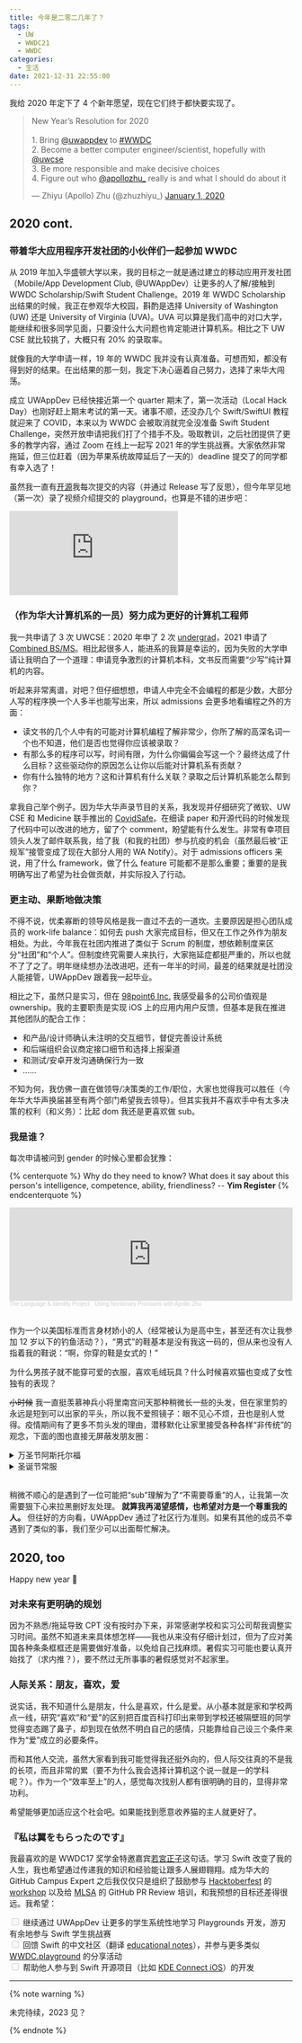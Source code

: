 ```yaml
---
title: 今年是二零二几年了？
tags:
  - UW
  - WWDC21
  - WWDC
categories:
  - 生活
date: 2021-12-31 22:55:00
---
```


我给 2020 年定下了 4 个新年愿望，现在它们终于都快要实现了。

<blockquote class="twitter-tweet"><p lang="en" dir="ltr">New Year’s Resolution for 2020<br><br>1. Bring <a href="https://twitter.com/uwappdev?ref_src=twsrc%5Etfw">@uwappdev</a> to <a href="https://twitter.com/hashtag/WWDC?src=hash&amp;ref_src=twsrc%5Etfw">#WWDC</a> <br>2. Become a better computer engineer/scientist, hopefully with <a href="https://twitter.com/uwcse?ref_src=twsrc%5Etfw">@uwcse</a> <br>3. Be more responsible and make decisive choices<br>4. Figure out who <a href="https://twitter.com/apollozhu_?ref_src=twsrc%5Etfw">@apollozhu_</a> really is and what I should do about it</p>&mdash; Zhiyu (Apollo) Zhu (@zhuzhiyu_) <a href="https://twitter.com/zhuzhiyu_/status/1212191505487736832?ref_src=twsrc%5Etfw">January 1, 2020</a></blockquote> <script async src="https://platform.twitter.com/widgets.js" charset="utf-8"></script>

<!-- more -->

## 2020 cont.

### 带着华大应用程序开发社团的小伙伴们一起参加 WWDC

从 2019 年加入华盛顿大学以来，我的目标之一就是通过建立的移动应用开发社团（Mobile/App Development Club, @UWAppDev）让更多的人了解/接触到 WWDC Scholarship/Swift Student Challenge。2019 年 WWDC Scholarship 出结果的时候，我正在参观华大校园，斟酌是选择 University of Washington (UW) 还是 University of Virginia (UVA)。UVA 可以算是我们高中的对口大学，能继续和很多同学见面，只要没什么大问题也肯定能进计算机系。相比之下 UW CSE 就比较挑了，大概只有 20% 的录取率。

就像我的大学申请一样，19 年的 WWDC 我并没有认真准备。可想而知，都没有得到好的结果。在出结果的那一刻，我定下决心逼着自己努力，选择了来华大闯荡。

成立 UWAppDev 已经快接近第一个 quarter 期末了，第一次活动（Local Hack Day）也刚好赶上期末考试的第一天。诸事不顺，还没办几个 Swift/SwiftUI 教程就迎来了 COVID，本来以为 WWDC 会被取消就完全没准备 Swift Student Challenge，突然开放申请把我们打了个措手不及。吸取教训，之后社团提供了更多的教学内容，通过 Zoom 在线上一起写 2021 年的学生挑战赛。大家依然非常拖延，但三位赶着（因为苹果系统故障延后了一天的）deadline 提交了的同学都有幸入选了！

虽然我一直有[开源](https://github.com/stars/ApolloZhu/lists/wwdc-submissions)我每次提交的内容（并通过 Release 写了反思），但今年罕见地（第一次）录了视频介绍提交的 playground，也算是不错的进步吧：

<iframe src="https://player.bilibili.com/player.html?aid=973482402&bvid=BV1j44y167Fe&cid=348868465&page=1" scrolling="no" border="0" frameborder="no" framespacing="0" allowfullscreen="true"> </iframe>

### （作为华大计算机系的一员）努力成为更好的计算机工程师

我一共申请了 3 次 UWCSE：2020 年申了 2 次 [undergrad](https://www.cs.washington.edu/academics/ugrad/admissions/currentuw)，2021 申请了 [Combined BS/MS](https://www.cs.washington.edu/academics/bsms/application)。相比起很多人，能进系的我算是幸运的，因为失败的大学申请让我明白了一个道理：申请竞争激烈的计算机本科，文书反而需要“少写”纯计算机的内容。

听起来非常离谱，对吧？但仔细想想，申请人中完全不会编程的都是少数，大部分人写的程序换一个人多半也能写出来，所以 admissions 会更多地看编程之外的方面：

- 读文书的几个人中有的可能对计算机编程了解非常少，你所了解的高深名词一个也不知道，他们是否也觉得你应该被录取？
- 有那么多的程序可以写，时间有限，为什么你偏偏会写这一个？最终达成了什么目标？这些驱动你的原因怎么让你以后能对计算机系有贡献？
- 你有什么独特的地方？这和计算机有什么关联？录取之后计算机系能怎么帮到你？

拿我自己举个例子。因为华大华声录节目的关系，我发现并仔细研究了微软、UW CSE 和 Medicine 联手推出的 [CovidSafe](https://covidsafe.cs.washington.edu/)。在细读 paper 和开源代码的时候发现了代码中可以改进的地方，留了个 comment，盼望能有什么发生。非常有幸项目领头人发了邮件联系我，给了我（和我的社团）参与抗疫的机会（虽然最后被“正规军”接管变成了现在大部分人用的 WA Notify）。对于 admissions officers 来说，用了什么 framework，做了什么 feature 可能都不是那么重要；重要的是我明确写出了希望为社会做贡献，并实际投入了行动。

### 更主动、果断地做决策

不得不说，优柔寡断的领导风格是我一直过不去的一道坎。主要原因是担心团队成员的 work-life balance：如何去 push 大家完成目标，但又在工作之外作为朋友相处。为此，今年我在社团内推进了类似于 Scrum 的制度，想依赖制度来区分“社团”和“个人”。但制度终究需要人来执行，大家拖延症都挺严重的，所以也就不了了之了。明年继续想办法改进吧，还有一年半的时间，最差的结果就是社团没人能接管，UWAppDev 跟着我一起毕业。

相比之下，虽然只是实习，但在 [98point6 Inc.](https://www.98point6.com/) 我感受最多的公司价值观是 ownership。我的主要职责是实现 iOS 上的应用内用户反馈，但基本是我在推进其他团队的配合工作：

- 和产品/设计师确认未注明的交互细节，督促完善设计系统
- 和后端组织会议商定接口细节和选择上报渠道
- 和测试/安卓开发沟通确保行为一致
- ……

不知为何，我仿佛一直在做领导/决策类的工作/职位，大家也觉得我可以胜任（今年华大华声换届甚至有两个部门希望我去领导）。但其实我并不喜欢手中有太多决策的权利（和义务）：比起 dom 我还是更喜欢做 sub。

### 我是谁？

每次申请被问到 gender 的时候心里都会犹豫：

{% centerquote %}
Why do they need to know? What does it say about this person's intelligence, competence, ability, friendliness? -- **Yim Register**
{% endcenterquote %}

<iframe width="100%" height="166" scrolling="no" frameborder="no" allow="autoplay" src="https://w.soundcloud.com/player/?url=https%3A//api.soundcloud.com/tracks/759129901&color=%23ff5500&auto_play=false&hide_related=false&show_comments=true&show_user=true&show_reposts=false&show_teaser=true"></iframe><div style="font-size: 10px; color: #cccccc;line-break: anywhere;word-break: normal;overflow: hidden;white-space: nowrap;text-overflow: ellipsis; font-family: Interstate,Lucida Grande,Lucida Sans Unicode,Lucida Sans,Garuda,Verdana,Tahoma,sans-serif;font-weight: 100;"><a href="https://soundcloud.com/language-identity" title="The Language &amp; Identity Project" target="_blank" style="color: #cccccc; text-decoration: none;">The Language &amp; Identity Project</a> · <a href="https://soundcloud.com/language-identity/using-nonbinary-pronouns-by-apollo-zhu" title="Using Nonbinary Pronouns with Apollo Zhu" target="_blank" style="color: #cccccc; text-decoration: none;">Using Nonbinary Pronouns with Apollo Zhu</a></div>

<br>

作为一个以美国标准而言身材娇小的人（经常被认为是高中生，甚至还有次让我参加 12 岁以下的钓鱼活动？），“男式”的鞋基本是没有我这一码的，但从来也没有人指着我的鞋说：“啊，你穿的鞋是女式的！”

为什么男孩子就不能穿可爱的衣服，喜欢毛绒玩具？什么时候喜欢猫也变成了女性独有的表现？

~~小时候~~ 我一直挺羡慕神兵小将里南宫问天那种稍微长一些的头发，但在家里剪的永远是短到可以出家的平头，所以我不爱照镜子：眼不见心不烦，丑也是别人觉得。疫情期间有了更多不剪头发的理由，潜移默化让家里接受各种各样“非传统”的观念，下面的图也直接无屏蔽发朋友圈：

<details><summary>万圣节阿斯托尔福</summary>

<iframe id="reddit-embed" src="https://www.redditmedia.com/r/Astolfo/comments/qkxaka/hows_my_carved_pumpkin_its_a_ghost_cat/?ref_source=embed&amp;ref=share&amp;embed=true" sandbox="allow-scripts allow-same-origin allow-popups" style="border: none;" height="535" width="640" scrolling="no"></iframe>

</details>

<details><summary>圣诞节常服</summary>

<blockquote class="twitter-tweet"><p lang="en" dir="ltr">Happy Holidays <a href="https://t.co/fG5mMUgJIo">pic.twitter.com/fG5mMUgJIo</a></p>&mdash; Zhiyu (Apollo) Zhu (@zhuzhiyu_) <a href="https://twitter.com/zhuzhiyu_/status/1474651411208032260?ref_src=twsrc%5Etfw">December 25, 2021</a></blockquote> <script async src="https://platform.twitter.com/widgets.js" charset="utf-8"></script>

</details>

<br>

稍微不顺心的是遇到了一位可能把“sub”理解为了“不需要尊重”的人，让我第一次需要狠下心来拉黑删好友处理。 **就算我再渴望感情，也希望对方是一个尊重我的人。** 但往好的方向看，UWAppDev 通过了社区行为准则。如果有其他的成员不幸遇到了类似的事，我们至少可以出面帮忙解决。

## 2020, too

Happy new year 🎊

### 对未来有更明确的规划

因为不熟悉/拖延导致 CPT 没有按时办下来，非常感谢学校和实习公司帮我调整实习时间。虽然不知道未来具体想怎样——我也从来没有仔细计划过，但为了应对美国各种条条框框还是需要做好准备，以免给自己找麻烦。暑假实习可能也要认真开始找了（求内推？），要不然过无所事事的暑假感觉对不起家里。

### 人际关系：朋友，喜欢，爱

说实话，我不知道什么是朋友，什么是喜欢，什么是爱。从小基本就是家和学校两点一线，研究“喜欢”和“爱”的区别把百度百科打印出来带到学校还被隔壁班的同学觉得变态踢了鼻子，却到现在依然不明白自己的感情，只能靠给自己设三个条件来作为“爱”成立的必要条件。

而和其他人交流，虽然大家看到我可能觉得我还挺外向的，但人际交往真的不是我的长项，而且非常的累（要不为什么我会选择计算机这个说一就是一的学科呢？）。作为一个“效率至上”的人，感觉每次找别人都有很明确的目的，显得非常功利。

希望能够更加适应这个社会吧。如果能找到愿意收养猫的主人就更好了。

### 『私は翼をもらったのです』

我最喜欢的是 WWDC17 奖学金特邀嘉宾[若宮正子](https://youtu.be/3aP3IZbefkw)这句话。学习 Swift 改变了我的人生，我也希望通过传递我的知识和经验能让跟多人展翅翱翔。成为华大的 GitHub Campus Expert 之后我仅仅只是组织了鼓励参与 [Hacktoberfest](https://hacktoberfest.digitalocean.com/) 的 [workshop](https://uwapp.dev/PacktoberRest/) 以及给 [MLSA](https://studentambassadors.microsoft.com/) 的 GitHub PR Review 培训，和我预想的目标还差得很远。我希望：

<ul style="list-style: none; padding: 0;">

<li>
<input type="checkbox" id="ssc" name="ssc" disabled>
<label for="ssc">继续通过 UWAppDev 让更多的学生系统性地学习 Playgrounds 开发，游刃有余地参与 Swift 学生挑战赛</label>
</li>

<li>
<input type="checkbox" id="zh" name="zh" disabled>
<label for="zh">回馈 Swift 的中文社区（翻译 <a href="https://github.com/Apollonyan/swift-educational-notes">educational notes</a>），并参与更多类似 <a href="https://swift.gg/wwdc/">WWDC.playground</a> 的分享活动</label>
</li>

<li>
<input type="checkbox" id="mentor" name="mentor" disabled>
<label for="mentor">帮助他人参与到 Swift 开源项目（比如 <a href="https://invent.kde.org/network/kdeconnect-ios">KDE Connect iOS</a>）的开发</label>
</li>

</ul>

---

{% note warning %}

未完待续，2023 见？

{% endnote %}
